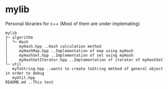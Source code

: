 # mylib
Personal libraries for c++
(Most of them are under implemating)

```
mylib
├─ algorithm
│  └─ Hash
│     myHash.hpp ..Hash calculation method
│     myHashMap.hpp ..Implementation of map using myHash
│     myHashSet.hpp ..Implementation of set using myHash
│     myHashSetIterator.hpp ..Implementation of iterator of myHashSet
└─ util
   myToString.hpp ..wants to create toString method of general object in order to debug 
   myUtil.hpp
README.md ..This text
```

